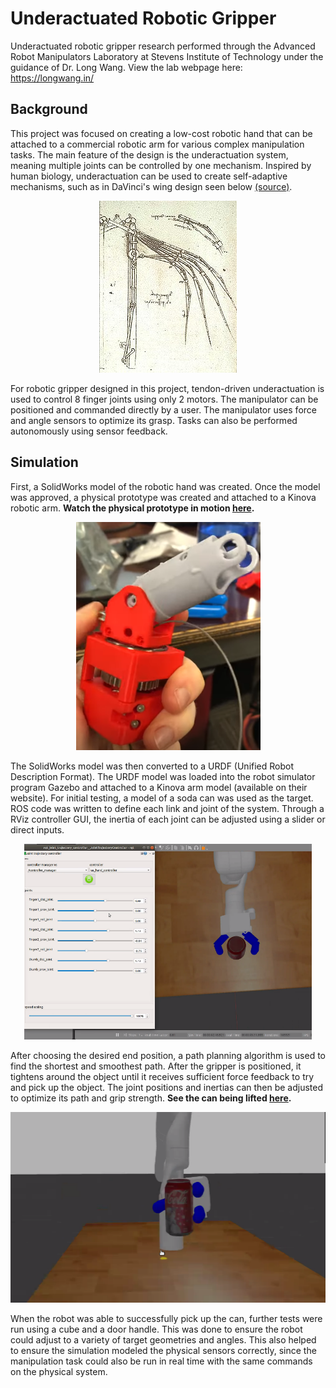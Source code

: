 # Underactuated Robotic Gripper
Underactuated robotic gripper research performed through the Advanced Robot Manipulators Laboratory at Stevens Institute of Technology under the guidance of Dr. Long Wang. View the lab webpage here: https://longwang.in/

## Background  
This project was focused on creating a low-cost robotic hand that can be attached to a commercial robotic arm for various complex manipulation tasks. The main feature of the design is the underactuation system, meaning multiple joints can be controlled by one mechanism. Inspired by human biology, underactuation can be used to create self-adaptive mechanisms, such as in DaVinci's wing design seen below [(source)](https://en.wikipedia.org/wiki/Self-adaptive_mechanisms/). 

<p align="center">
  <img src="https://github.com/cmcalder55/underactuated_robotics/blob/main/screenshots/davinci.jpg?raw=true" alt="Da Vinci's self-adaptive flapping wings."/>
</p>

For robotic gripper designed in this project, tendon-driven underactuation is used to control 8 finger joints using only 2 motors. The manipulator can be positioned and commanded directly by a user. The manipulator uses force and angle sensors to optimize its grasp. Tasks can also be performed autonomously using sensor feedback.  

## Simulation
First, a SolidWorks model of the robotic hand was created. Once the model was approved, a physical prototype was created and attached to a Kinova robotic arm. **Watch the physical prototype in motion [here](https://youtube.com/shorts/SLhP_C6LJS4?feature=share/).**  

<p align="center">
  <img src="https://github.com/cmcalder55/underactuated_robotics/blob/main/screenshots/physPrototype.png?raw=true" alt="Physical prototyping." width="295" height="365"/>
</p>

The SolidWorks model was then converted to a URDF (Unified Robot Description Format). The URDF model was loaded into the robot simulator program Gazebo and attached to a Kinova arm model (available on their website). For initial testing, a model of a soda can was used as the target. ROS code was written to define each link and joint of the system. Through a RViz controller GUI, the inertia of each joint can be adjusted using a slider or direct inputs.   

<p align="center">
  <img src="https://github.com/cmcalder55/underactuated_robotics/blob/main/screenshots/overhead.png?raw=true" alt="Target gripping overhead view." width="460" height="313"/>
</p>

After choosing the desired end position, a path planning algorithm is used to find the shortest and smoothest path. After the gripper is positioned, it tightens around the object until it receives sufficient force feedback to try and pick up the object. The joint positions and inertias can then be adjusted to optimize its path and grip strength. 
**See the can being lifted [here](https://youtu.be/HWir0G_nYKU/).**    

<p align="center">
  <img src="https://github.com/cmcalder55/underactuated_robotics/blob/main/screenshots/front.png?raw=true" alt="Target lifting front view." width="533" height="305"/>
</p> 

When the robot was able to successfully pick up the can, further tests were run using a cube and a door handle. This was done to ensure the robot could adjust to a variety of target geometries and angles. This also helped to ensure the simulation modeled the physical sensors correctly, since the manipulation task could also be run in real time with the same commands on the physical system.  
